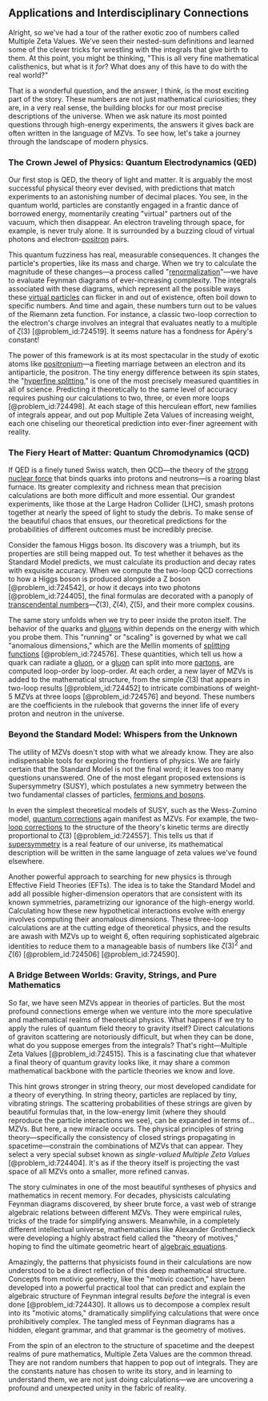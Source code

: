 ## Applications and Interdisciplinary Connections

Alright, so we've had a tour of the rather exotic zoo of numbers called Multiple Zeta Values. We’ve seen their nested-sum definitions and learned some of the clever tricks for wrestling with the integrals that give birth to them. At this point, you might be thinking, "This is all very fine mathematical calisthenics, but what is it *for*? What does any of this have to do with the real world?"

That is a wonderful question, and the answer, I think, is the most exciting part of the story. These numbers are not just mathematical curiosities; they are, in a very real sense, the building blocks for our most precise descriptions of the universe. When we ask nature its most pointed questions through high-energy experiments, the answers it gives back are often written in the language of MZVs. To see how, let's take a journey through the landscape of modern physics.

### The Crown Jewel of Physics: Quantum Electrodynamics (QED)

Our first stop is QED, the theory of light and matter. It is arguably the most successful physical theory ever devised, with predictions that match experiments to an astonishing number of decimal places. You see, in the quantum world, particles are constantly engaged in a frantic dance of borrowed energy, momentarily creating "virtual" partners out of the vacuum, which then disappear. An electron traveling through space, for example, is never truly alone. It is surrounded by a buzzing cloud of virtual photons and electron-[positron](@article_id:148873) pairs.

This quantum fuzziness has real, measurable consequences. It changes the particle's properties, like its mass and charge. When we try to calculate the magnitude of these changes—a process called "[renormalization](@article_id:143007)"—we have to evaluate Feynman diagrams of ever-increasing complexity. The integrals associated with these diagrams, which represent all the possible ways these [virtual particles](@article_id:147465) can flicker in and out of existence, often boil down to specific numbers. And time and again, these numbers turn out to be values of the Riemann zeta function. For instance, a classic two-loop correction to the electron's charge involves an integral that evaluates neatly to a multiple of $\zeta(3)$ [@problem_id:724519]. It seems nature has a fondness for Apéry's constant!

The power of this framework is at its most spectacular in the study of exotic atoms like [positronium](@article_id:148693)—a fleeting marriage between an electron and its antiparticle, the positron. The tiny energy difference between its spin states, the "[hyperfine splitting](@article_id:151867)," is one of the most precisely measured quantities in all of science. Predicting it theoretically to the same level of accuracy requires pushing our calculations to two, three, or even more loops [@problem_id:724498]. At each stage of this herculean effort, new families of integrals appear, and out pop Multiple Zeta Values of increasing weight, each one chiseling our theoretical prediction into ever-finer agreement with reality.

### The Fiery Heart of Matter: Quantum Chromodynamics (QCD)

If QED is a finely tuned Swiss watch, then QCD—the theory of the [strong nuclear force](@article_id:158704) that binds quarks into protons and neutrons—is a roaring blast furnace. Its greater complexity and richness mean that precision calculations are both more difficult and more essential. Our grandest experiments, like those at the Large Hadron Collider (LHC), smash protons together at nearly the speed of light to study the debris. To make sense of the beautiful chaos that ensues, our theoretical predictions for the probabilities of different outcomes must be incredibly precise.

Consider the famous Higgs boson. Its discovery was a triumph, but its properties are still being mapped out. To test whether it behaves as the Standard Model predicts, we must calculate its production and decay rates with exquisite accuracy. When we compute the two-loop QCD corrections to how a Higgs boson is produced alongside a Z boson [@problem_id:724542], or how it decays into two photons [@problem_id:724405], the final formulas are decorated with a panoply of [transcendental numbers](@article_id:154417)—$\zeta(3)$, $\zeta(4)$, $\zeta(5)$, and their more complex cousins.

The same story unfolds when we try to peer inside the proton itself. The behavior of the quarks and [gluons](@article_id:151233) within depends on the energy with which you probe them. This "running" or "scaling" is governed by what we call "anomalous dimensions," which are the Mellin moments of [splitting functions](@article_id:160814) [@problem_id:724576]. These quantities, which tell us how a quark can radiate a [gluon](@article_id:159014), or a [gluon](@article_id:159014) can split into more [partons](@article_id:160133), are computed loop-order by loop-order. At each order, a new layer of MZVs is added to the mathematical structure, from the simple $\zeta(3)$ that appears in two-loop results [@problem_id:724452] to intricate combinations of weight-5 MZVs at three loops [@problem_id:724576] and beyond. These numbers are the coefficients in the rulebook that governs the inner life of every proton and neutron in the universe.

### Beyond the Standard Model: Whispers from the Unknown

The utility of MZVs doesn't stop with what we already know. They are also indispensable tools for exploring the frontiers of physics. We are fairly certain that the Standard Model is not the final word; it leaves too many questions unanswered. One of the most elegant proposed extensions is Supersymmetry (SUSY), which postulates a new symmetry between the two fundamental classes of particles, [fermions and bosons](@article_id:137785).

In even the simplest theoretical models of SUSY, such as the Wess-Zumino model, [quantum corrections](@article_id:161639) again manifest as MZVs. For example, the two-[loop corrections](@article_id:149656) to the structure of the theory's kinetic terms are directly proportional to $\zeta(3)$ [@problem_id:724557]. This tells us that if [supersymmetry](@article_id:155283) is a real feature of our universe, its mathematical description will be written in the same language of zeta values we've found elsewhere.

Another powerful approach to searching for new physics is through Effective Field Theories (EFTs). The idea is to take the Standard Model and add all possible higher-dimension operators that are consistent with its known symmetries, parametrizing our ignorance of the high-energy world. Calculating how these new hypothetical interactions evolve with energy involves computing their anomalous dimensions. These three-loop calculations are at the cutting edge of theoretical physics, and the results are awash with MZVs up to weight 6, often requiring sophisticated algebraic identities to reduce them to a manageable basis of numbers like $\zeta(3)^2$ and $\zeta(6)$ [@problem_id:724506] [@problem_id:724590].

### A Bridge Between Worlds: Gravity, Strings, and Pure Mathematics

So far, we have seen MZVs appear in theories of particles. But the most profound connections emerge when we venture into the more speculative and mathematical realms of theoretical physics. What happens if we try to apply the rules of quantum field theory to gravity itself? Direct calculations of graviton scattering are notoriously difficult, but when they can be done, what do you suppose emerges from the integrals? That's right—Multiple Zeta Values [@problem_id:724515]. This is a fascinating clue that whatever a final theory of quantum gravity looks like, it may share a common mathematical backbone with the particle theories we know and love.

This hint grows stronger in string theory, our most developed candidate for a theory of everything. In string theory, particles are replaced by tiny, vibrating strings. The scattering probabilities of these strings are given by beautiful formulas that, in the low-energy limit (where they should reproduce the particle interactions we see), can be expanded in terms of... MZVs. But here, a new miracle occurs. The physical principles of string theory—specifically the consistency of closed strings propagating in spacetime—constrain the combinations of MZVs that can appear. They select a very special subset known as *single-valued Multiple Zeta Values* [@problem_id:724404]. It's as if the theory itself is projecting the vast space of all MZVs onto a smaller, more refined canvas.

The story culminates in one of the most beautiful syntheses of physics and mathematics in recent memory. For decades, physicists calculating Feynman diagrams discovered, by sheer brute force, a vast web of strange algebraic relations between different MZVs. They were empirical rules, tricks of the trade for simplifying answers. Meanwhile, in a completely different intellectual universe, mathematicians like Alexander Grothendieck were developing a highly abstract field called the "theory of motives," hoping to find the ultimate geometric heart of [algebraic equations](@article_id:272171).

Amazingly, the patterns that physicists found in their calculations are now understood to be a direct reflection of this deep mathematical structure. Concepts from motivic geometry, like the "motivic coaction," have been developed into a powerful practical tool that can predict and explain the algebraic structure of Feynman integral results *before* the integral is even done [@problem_id:724430]. It allows us to decompose a complex result into its "motivic atoms," dramatically simplifying calculations that were once prohibitively complex. The tangled mess of Feynman diagrams has a hidden, elegant grammar, and that grammar is the geometry of motives.

From the spin of an electron to the structure of spacetime and the deepest realms of pure mathematics, Multiple Zeta Values are the common thread. They are not random numbers that happen to pop out of integrals. They are the constants nature has chosen to write its story, and in learning to understand them, we are not just doing calculations—we are uncovering a profound and unexpected unity in the fabric of reality.